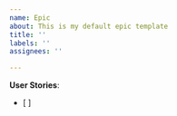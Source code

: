 ```yaml
---
name: Epic
about: This is my default epic template
title: ''
labels: ''
assignees: ''

---
```


**User Stories**:
- [ ]
